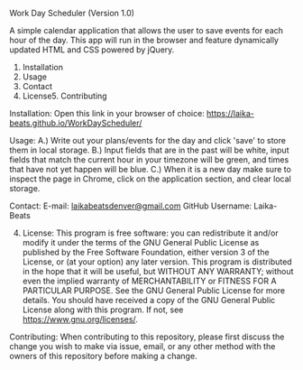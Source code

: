 Work Day Scheduler (Version 1.0)

A simple calendar application that allows the user to save events for each hour of the day. This app will run in the browser and feature dynamically updated HTML and CSS powered by jQuery.

1. Installation
2. Usage
3. Contact
4. License5. Contributing


Installation:
Open this link in your browser of choice: https://laika-beats.github.io/WorkDayScheduler/

Usage:
A.) Write out your plans/events for the day and click 'save' to store them in local storage. 
B.) Input fields that are in the past will be white, input fields that match the current hour in your timezone will be green, and times that have not yet happen will be blue. 
C.) When it is a new day make sure to inspect the page in Chrome, click on the application section, and clear local storage.

Contact:
E-mail: laikabeatsdenver@gmail.com
GitHub Username: Laika-Beats

4. License:
This program is free software: you can redistribute it and/or modify it under the terms of the GNU General Public License as published by the Free Software Foundation, either version 3 of the License, or (at your option) any later version.
This program is distributed in the hope that it will be useful, but WITHOUT ANY WARRANTY; without even the implied warranty of MERCHANTABILITY or FITNESS FOR A PARTICULAR PURPOSE.  See the GNU General Public License for more details. You should have received a copy of the GNU General Public License along with this program.  If not, see <https://www.gnu.org/licenses/>.

Contributing:
When contributing to this repository, please first discuss the change you wish to make via issue, email, or any other method with the owners of this repository before making a change.